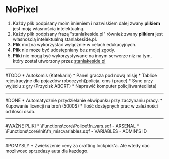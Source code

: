 # NoPixel
1. Każdy plik podpisany moim imieniem i nazwiskiem dalej zwany **plikiem** jest moją własnością intelektualną.
2. Każdy plik podpisany frazą "stanlakeside.pl" również zwany **plikiem** jest własnością intelektualną stanlakeside.pl.
3. **Plik** można wykorzystać wyłącznie w celach edukacyjnych.
4. **Plik** nie może być udostępniany bez mojej zgody.
5. **Pliki** nie mogą być wykorzystywane na innym serwerze niż na tym, który został utworzony przez [stanlakeside.pl](http://stanlakeside.pl)

<hr>
#TODO
* Autokomis (Katekarin)
* Panel gracza pod nową misję
* Tablice rejestracyjne dla pojazdów roboczych(policja, ems i prace)
* Sync przy wyjściu z gry (Przycisk ABORT)
* Naprawić komputer policji(wantedlista)

<hr>
#DONE
* Automatycznie przydzielanie ekwipunku przy zaczynaniu pracy.
* Kupowanie licencji na broń (5000$)
* Ilość dostępnych prac w zależności od ilości osób.

<hr>
#WAŻNE PLIKI
* \Functions\core\Police\fn_vars.sqf - ARSENAL
* \Functions\core\Init\fn_miscvariables.sqf - VARIABLES - ADMIN'S ID

<hr>
#POMYSLY
* Zwiekszenie ceny za crafting lockpick'a. Ale wtedy dac mozliwosc sprzedazy auta dla kazdego.

